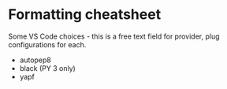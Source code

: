 # Formatting cheatsheet

Some VS Code choices - this is a free text field for provider, plug configurations for each.

- autopep8
- black (PY 3 only)
- yapf

<!--stackedit_data:
eyJoaXN0b3J5IjpbMTY4Mjc2MDUxM119
-->